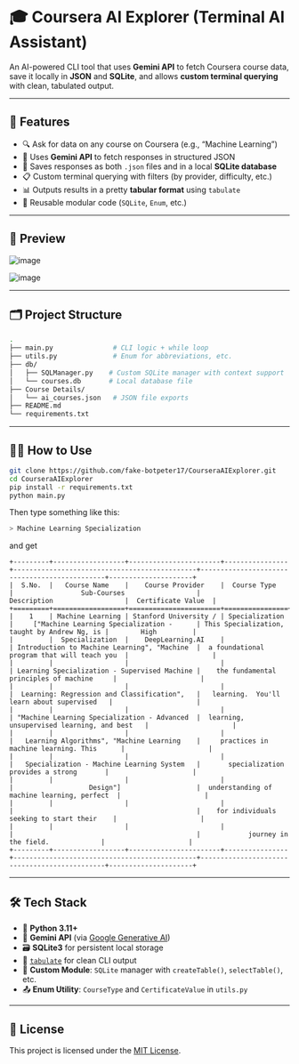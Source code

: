 # 🎓 Coursera AI Explorer (Terminal AI Assistant)

An AI-powered CLI tool that uses **Gemini API** to fetch Coursera course data, save it locally in **JSON** and **SQLite**, and allows **custom terminal querying** with clean, tabulated output.

---

## 🚀 Features

- 🔍 Ask for data on any course on Coursera (e.g., “Machine Learning”)
- 🤖 Uses **Gemini API** to fetch responses in structured JSON
- 💾 Saves responses as both `.json` files and in a local **SQLite database**
- 📋 Custom terminal querying with filters (by provider, difficulty, etc.)
- 📊 Outputs results in a pretty **tabular format** using `tabulate`
- 🧰 Reusable modular code (`SQLite`, `Enum`, etc.)

---

## 📸 Preview

![image](https://github.com/user-attachments/assets/afa76d29-f3c2-4339-870b-9e7f57cb735e)

![image](https://github.com/user-attachments/assets/ceea034f-ddb6-4e2f-966f-55b9d7d3ac11)



---

## 🗂️ Project Structure

```bash
.
├── main.py               # CLI logic + while loop
├── utils.py              # Enum for abbreviations, etc.
├── db/
│   ├── SQLManager.py    # Custom SQLite manager with context support
│   └── courses.db       # Local database file
├── Course Details/
│   └── ai_courses.json   # JSON file exports
├── README.md
└── requirements.txt
```

---

## 🧑‍💻 How to Use

```bash
git clone https://github.com/fake-botpeter17/CourseraAIExplorer.git
cd CourseraAIExplorer
pip install -r requirements.txt
python main.py
```
Then type something like this:
```bash
> Machine Learning Specialization
```
and get
```
+---------+------------------+-----------------------+----------------+----------------------------------------------+----------------------------------------------+---------------------+
|  S.No.  |   Course Name    |    Course Provider    |  Course Type   |                 Sub-Courses                  |                 Description                  |  Certificate Value  |
+=========+==================+=======================+================+==============================================+==============================================+=====================+
|    1    | Machine Learning | Stanford University / | Specialization |     ["Machine Learning Specialization -      | This Specialization, taught by Andrew Ng, is |        High         |
|         |  Specialization  |    DeepLearning.AI    |                | Introduction to Machine Learning", "Machine  |  a foundational program that will teach you  |                     |
|         |                  |                       |                | Learning Specialization - Supervised Machine |    the fundamental principles of machine     |                     |
|         |                  |                       |                |  Learning: Regression and Classification",   |   learning.  You'll learn about supervised   |                     |
|         |                  |                       |                | "Machine Learning Specialization - Advanced  |  learning, unsupervised learning, and best   |                     |
|         |                  |                       |                |   Learning Algorithms", "Machine Learning    |     practices in machine learning. This      |                     |
|         |                  |                       |                |   Specialization - Machine Learning System   |       specialization provides a strong       |                     |
|         |                  |                       |                |                   Design"]                   |  understanding of machine learning, perfect  |                     |
|         |                  |                       |                |                                              |    for individuals seeking to start their    |                     |
|         |                  |                       |                |                                              |            journey in the field.             |                     |
+---------+------------------+-----------------------+----------------+----------------------------------------------+----------------------------------------------+---------------------+
```

---

## 🛠 Tech Stack

- 🐍 **Python 3.11+**
- 🧠 **Gemini API** (via [Google Generative AI](https://ai.google.dev))
- 🗃 **SQLite3** for persistent local storage
- 🧾 [`tabulate`](https://pypi.org/project/tabulate/) for clean CLI output
- 📁 **Custom Module**: `SQLite` manager with `createTable()`, `selectTable()`, etc.
- 📤 **Enum Utility**: `CourseType` and `CertificateValue` in `utils.py`

---

## 📄 License

This project is licensed under the [MIT License](LICENSE).



